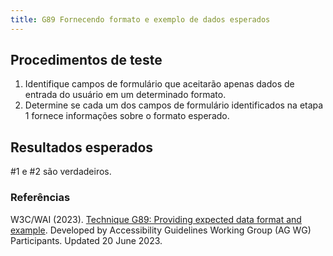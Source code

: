 ```yaml
---
title: G89 Fornecendo formato e exemplo de dados esperados
---
```


## Procedimentos de teste

1. Identifique campos de formulário que aceitarão apenas dados de entrada do usuário em um determinado formato.
2. Determine se cada um dos campos de formulário identificados na etapa 1 fornece informações sobre o formato esperado.

## Resultados esperados
#1 e #2 são verdadeiros.

### Referências

W3C/WAI (2023). [Technique G89: Providing expected data format and example](https://www.w3.org/WAI/WCAG22/Techniques/general/G89). Developed by Accessibility Guidelines Working Group (AG WG) Participants. Updated 20 June 2023.
